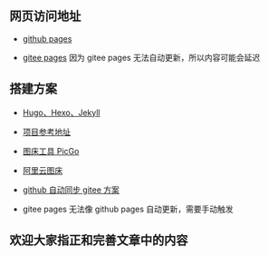 ## 网页访问地址

* [github pages](https://ooftf.github.io)

* [gitee pages](http://ooftf.gitee.io) 因为 gitee pages 无法自动更新，所以内容可能会延迟

## 搭建方案

* [Hugo、Hexo、Jekyll](https://www.jianshu.com/p/d02d92f2c61d)

* [项目参考地址](https://github.com/Huxpro/huxpro.github.io)

* [图床工具 PicGo](https://github.com/Molunerfinn/PicGo)

* [阿里云图床](https://blog.csdn.net/tianyucxh/article/details/105350761)

* [github 自动同步 gitee 方案](https://github.com/Yikun/hub-mirror-action)

* gitee pages 无法像 github pages 自动更新，需要手动触发

## 欢迎大家指正和完善文章中的内容